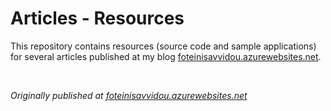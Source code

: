 # Articles - Resources

This repository contains resources (source code and sample applications) for several articles published at my blog [foteinisavvidou.azurewebsites.net](https://foteinisavvidou.azurewebsites.net/).

<br>

*Originally published at <a href="https://foteinisavvidou.azurewebsites.net/" target="_blank">foteinisavvidou.azurewebsites.net</a>*
